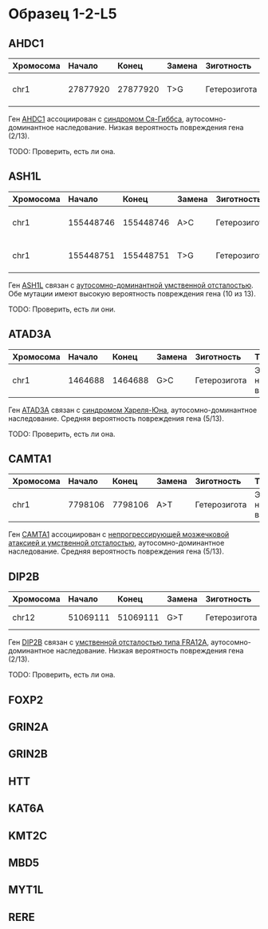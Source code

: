 # Образец 1-2-L5

## AHDC1

| Хромосома | Начало   | Конец    | Замена | Зиготность   | Тип                             |
|:----------|:---------|:---------|:-------|:-------------|:--------------------------------|
| chr1      | 27877920 | 27877920 | T>G    | Гетерозигота | Экзонный несинонимичный вариант |

Ген [AHDC1](https://omim.org/entry/615790) ассоциирован с [синдромом Ся-Гиббса](https://omim.org/entry/615829), аутосомно-доминантное наследование.
Низкая вероятность повреждения гена (2/13).

TODO: Проверить, есть ли она.

## ASH1L

| Хромосома | Начало   | Конец    | Замена | Зиготность   | Тип                             |
|:----------|:---------|:---------|:-------|:-------------|:--------------------------------|
| chr1      | 155448746| 155448746| A>C    | Гетерозигота | Экзонный несинонимичный вариант |
| chr1      | 155448751| 155448751| T>G    | Гетерозигота | Экзонный несинонимичный вариант |

Ген [ASH1L](https://omim.org/entry/607999) связан с [аутосомно-доминантной умственной отсталостью](https://omim.org/entry/617796). Обе мутации имеют высокую вероятность повреждения гена (10 из 13).

TODO: Проверить, есть ли они.

## ATAD3A

| Хромосома | Начало   | Конец    | Замена | Зиготность   | Тип                             |
|:----------|:---------|:---------|:-------|:-------------|:--------------------------------|
| chr1      | 1464688  | 1464688  | G>C    | Гетерозигота | Экзонный несинонимичный вариант |

Ген [ATAD3A](https://omim.org/entry/612316) связан с [синдромом Хареля-Юна](https://omim.org/entry/617183), аутосомно-доминантное наследование.
Средняя вероятность повреждения гена (5/13).

TODO: Проверить, есть ли она.

## CAMTA1

| Хромосома | Начало   | Конец    | Замена | Зиготность   | Тип                             |
|:----------|:---------|:---------|:-------|:-------------|:--------------------------------|
| chr1      | 7798106  | 7798106  | A>T    | Гетерозигота | Экзонный несинонимичный вариант |

Ген [CAMTA1](https://omim.org/entry/611501) ассоциирован с [непрогрессирующей мозжечковой атаксией и умственной отсталостью](https://omim.org/entry/614756), аутосомно-доминантное наследование.
Средняя вероятность повреждения гена (5/13).

## DIP2B

| Хромосома | Начало   | Конец    | Замена | Зиготность   | Тип                             |
|:----------|:---------|:---------|:-------|:-------------|:--------------------------------|
| chr12     | 51069111 | 51069111 | G>T    | Гетерозигота | Сайт сплайсинга                 |

Ген [DIP2B](https://omim.org/entry/611379) связан с [умственной отсталостью типа FRA12A](https://omim.org/entry/136630), аутосомно-доминантное наследование.
Низкая вероятность повреждения гена (2/13).


TODO: Проверить, есть ли она.

## FOXP2

## GRIN2A

## GRIN2B

## HTT

## KAT6A

## KMT2C

## MBD5

## MYT1L

## RERE
